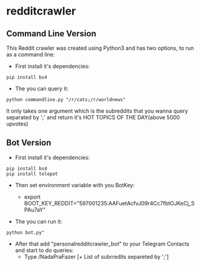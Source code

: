 # redditcrawler

## Command Line Version
This Reddit crawler was created using Python3 and has two options, to run as a command line:
- First install it's dependencies:
```
pip install bs4
```
- The you can query it:
```
python commandline.py "/r/cats;/r/worldnews"
```
It only takes one argument which is the subreddits that you wanna query separated by ';' and return it's HOT TOPICS OF THE DAY(above 5000 upvotes)

## Bot Version
- First install it's dependencies:
```
pip install bs4
pip install telepot
```
- Then set environment variable with you BotKey:
    - export BOOT_KEY_REDDIT="597001235:AAFuetAcfvJ09r4Cc7fbtOJKeCj_SPAu7aY"   

- The you can run it:
```
python bot.py"
```

- After that add "personalredditcrawler_bot" to your Telegram Contacts and start to do queries:
    - Type /NadaPraFazer [+ List of subrredits separeted by ';']
